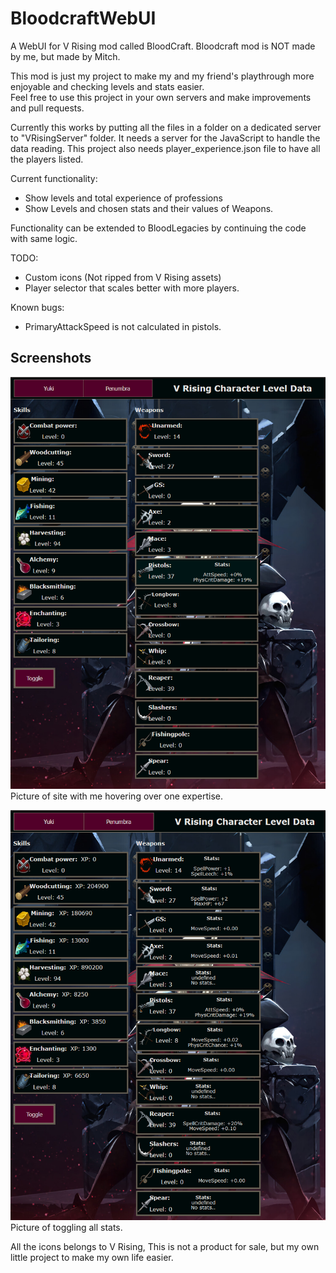 # BloodcraftWebUI

A WebUI for V Rising mod called BloodCraft.
Bloodcraft mod is NOT made by me, but made by Mitch.

This mod is just my project to make my and my friend's playthrough more enjoyable
and checking levels and stats easier.  
Feel free to use this project in your own
servers and make improvements and pull requests.  

Currently this works by putting all the files in a folder
on a dedicated server to "VRisingServer" folder.
It needs a server for the JavaScript to handle the data reading.
This project also needs player_experience.json file to have all the players listed.

Current functionality:

- Show levels and total experience of professions  
- Show Levels and chosen stats and their values of Weapons.  

Functionality can be extended to BloodLegacies by continuing the code with same logic.

TODO:

- Custom icons (Not ripped from V Rising assets)  
- Player selector that scales better with more players.  

Known bugs:

- PrimaryAttackSpeed is not calculated in pistols.

## Screenshots

![screenshot without toggle](screenshots/screenshot1.png)
Picture of site with me hovering over one expertise.

![screenshot of toggle](screenshots/screenshot2.png)
Picture of toggling all stats.

All the icons belongs to V Rising, This is not a product for sale,
but my own little project to make my own life easier.
